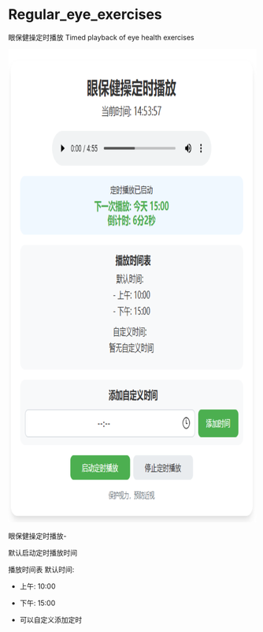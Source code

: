 # Regular_eye_exercises

眼保健操定时播放 Timed playback of eye health exercises

<img src="https://raw.githubusercontent.com/mickeywaley/Regular_eye_exercises/refs/heads/main/1.png" alt="Mobile wallpaper" width="540" height="960" />


眼保健操定时播放-

默认启动定时播放时间

播放时间表
默认时间:
- 上午: 10:00
- 下午: 15:00

- 可以自定义添加定时
